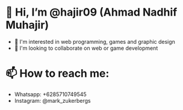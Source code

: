 # 👋 Hi, I’m @hajir09 (Ahmad Nadhif Muhajir)
- 👀 I'm interested in web programming, games and graphic design
- 💞️ I'm looking to collaborate on web or game development
# 📫 How to reach me:
- Whatsapp: +6285710749545
- Instagram: @mark_zukerbergs

<!---
hajir09/hajir09 is a ✨ special ✨ repository because its `README.md` (this file) appears on your GitHub profile.
You can click the Preview link to take a look at your changes.
--->
